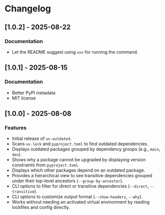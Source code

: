 # Changelog

## [1.0.2] - 2025-08-22

### Documentation

- Let the README suggest using `uvx` for running the command.

## [1.0.1] - 2025-08-15

### Documentation

- Better PyPI metadata
- MIT license

## [1.0.0] - 2025-08-08

### Features

- Initial release of `uv-outdated`.
- Scans `uv.lock` and `pyproject.toml` to find outdated dependencies.
- Displays outdated packages grouped by dependency groups (e.g., `main`, `dev`).
- Shows why a package cannot be upgraded by displaying version constraints from `pyproject.toml`.
- Displays which other packages depend on an outdated package.
- Provides a hierarchical view to see transitive dependencies grouped under their top-level ancestors (`--group-by-ancestor`).
- CLI options to filter for direct or transitive dependencies (`--direct`, `--transitive`).
- CLI options to customize output format (`--show-headers`, `--why`).
- Works without needing an activated virtual environment by reading lockfiles and config directly.
